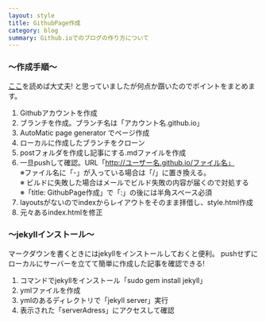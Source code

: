 ```yaml
---
layout: style
title: GithubPage作成
category: blog
summary: Github.ioでのブログの作り方について
---
```


<h3> 〜作成手順〜 </h3>

[ここ](https://help.github.com/articles/creating-pages-with-the-automatic-generator/)を読めば大丈夫!
と思っていましたが何点か躓いたのでポイントをまとめます。

1. Githubアカウントを作成
2. ブランチを作成。ブランチ名は「アカウント名.github.io」
3. AutoMatic page generator でページ作成
4. ローカルに作成したブランチをクローン
5. postフォルダを作成し記事にする.mdファイルを作成
6. 一旦pushして確認。URL「http://ユーザー名.github.io/ファイル名」<br>
※ファイル名に「-」が入っている場合は「/」に置き換える。<br>
※ ビルドに失敗した場合はメールでビルド失敗の内容が届くので対処する<br>
※「title: GithubPage作成」で「:」の後には半角スペース必須
7. layoutsがないのでindexからレイアウトをそのまま拝借し、style.html作成
8.  元々あるindex.htmlを修正


<h3> 〜jekyllインストール〜 </h3>
マークダウンを書くときにはjekyllをインストールしておくと便利。
pushせずにローカルにサーバーを立てて簡単に作成した記事を確認できる!

1. コマンドでjekyllをインストール「sudo gem install jekyll」
2. ymlファイルを作成
3. ymlのあるディレクトリで「jekyll server」実行
4. 表示された「serverAdress」にアクセスして確認
